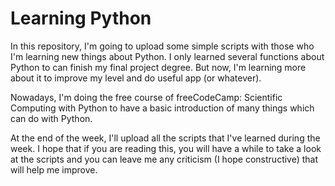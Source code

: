 # Learning Python
In this repository, I'm going to upload some simple scripts with those who I'm learning new things about Python. I only learned several functions about Python to can finish my final project degree. But now, I'm learning more about it to improve my level and do useful app (or whatever).

Nowadays, I'm doing the free course of freeCodeCamp: Scientific Computing with Python to have a basic introduction of many things which can do with Python.

At the end of the week, I'll upload all the scripts that I've learned during the week. I hope that if you are reading this, you will have a while to take a look at the scripts and you can leave me any criticism (I hope constructive) that will help me improve.
